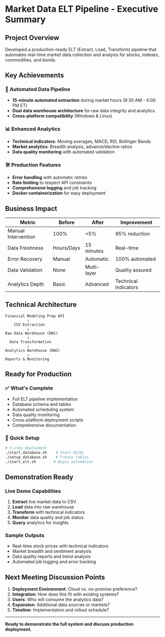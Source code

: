 # Market Data ELT Pipeline - Executive Summary

## Project Overview
Developed a production-ready ELT (Extract, Load, Transform) pipeline that automates real-time market data collection and analysis for stocks, indexes, commodities, and bonds.

## Key Achievements

### 🔄 **Automated Data Pipeline**
- **15-minute automated extraction** during market hours (9:30 AM - 4:00 PM ET)
- **Dual data warehouse architecture** for raw data integrity and analytics
- **Cross-platform compatibility** (Windows & Linux)

### 📊 **Enhanced Analytics**
- **Technical indicators**: Moving averages, MACD, RSI, Bollinger Bands
- **Market analytics**: Breadth analysis, advance/decline ratios
- **Data quality monitoring** with automated validation

### 🛠 **Production Features**
- **Error handling** with automatic retries
- **Rate limiting** to respect API constraints
- **Comprehensive logging** and job tracking
- **Docker containerization** for easy deployment

## Business Impact

| Metric | Before | After | Improvement |
|--------|---------|--------|-------------|
| Manual Intervention | 100% | <5% | 95% reduction |
| Data Freshness | Hours/Days | 15 minutes | Real-time |
| Error Recovery | Manual | Automatic | 100% automated |
| Data Validation | None | Multi-layer | Quality assured |
| Analytics Depth | Basic | Advanced | Technical indicators |

## Technical Architecture

```
Financial Modeling Prep API
          ↓
    CSV Extraction
          ↓
Raw Data Warehouse (DW1)
          ↓
  Data Transformation
          ↓
Analytics Warehouse (DW2)
          ↓
Reports & Monitoring
```

## Ready for Production

### ✅ **What's Complete**
- Full ELT pipeline implementation
- Database schema and tables
- Automated scheduling system
- Data quality monitoring
- Cross-platform deployment scripts
- Comprehensive documentation

### 🔧 **Quick Setup**
```bash
# 3-step deployment
./start_database.sh    # Start MySQL
./setup_database.sh    # Create tables  
./start_elt.sh        # Begin automation
```

## Demonstration Ready

### **Live Demo Capabilities**
1. **Extract** live market data to CSV
2. **Load** data into raw warehouse
3. **Transform** with technical indicators
4. **Monitor** data quality and job status
5. **Query** analytics for insights

### **Sample Outputs**
- Real-time stock prices with technical indicators
- Market breadth and sentiment analysis
- Data quality reports and trend analysis
- Automated job logging and error tracking

## Next Meeting Discussion Points

1. **Deployment Environment**: Cloud vs. on-premise preference?
2. **Integration**: How does this fit with existing systems?
3. **Users**: Who will consume the analytics data?
4. **Expansion**: Additional data sources or markets?
5. **Timeline**: Implementation and rollout schedule?

---

**Ready to demonstrate the full system and discuss production deployment.**
